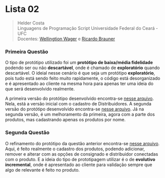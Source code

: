 # Lista 02
> Helder Costa  
> Linguagens de Programação Script 
> Universidade Federal do Ceará - UFC  
> Docentes: [Wellingtion Wager](https://www.researchgate.net/profile/Wellington_Wagner_Ferreira_Sarmento) e [Ricardo Brauner](https://www.escavador.com/sobre/7557355/ricardo-brauner-dos-santos)


### Primeira Questão
O tipo de protótipo utilizado foi um **protótipo de baixa/média fidelidade** podendo ser ou não **descartável**, onde é chamado de **exploratório** quando descartável. O ideial nesse cenário é que seja um protótipo **exploratório**, pois tudo está sendo feito muito rapidamente, o código está desorganizado e é apresentado ao cliente na mesma hora para apenas ter uma ideia do que será desenvolvido realmente.

A primeira versão do protótipo desenvolvido encontra-se [nesse arquivo](/vem_que_tem-v1.py). Nela, está a versão inicial com o cadastro de Distribuidores.
A segunda versão do protótipo desenvolvido encontra-se [nesse arquivo](/vem_que_tem-v2.py). Já na segunda versão, é um melhoramento da primeira, agora com a parte dos produtos, mas cadastrando apenas os produtos por nome.

### Segunda Questão
O refinamento do protótipo da questão anterior encontra-se [nesse arquivo](/vem_que_tem-v3.py). Aqui, é feito realmente o cadastro dos produtos, podendo adicionar, remover e alterar com as opções de consignado e distribuidor conectadas com o produto. E a ideia do tipo de prototipagem utilizar é o de **evolutivo incremental**, onde é apresentado ao cliente para validação sempre que algo de relevante é feito no produto.

<!-- 
    More about Markdown Language:
    (https://guides.github.com/features/mastering-markdown/). 
-->